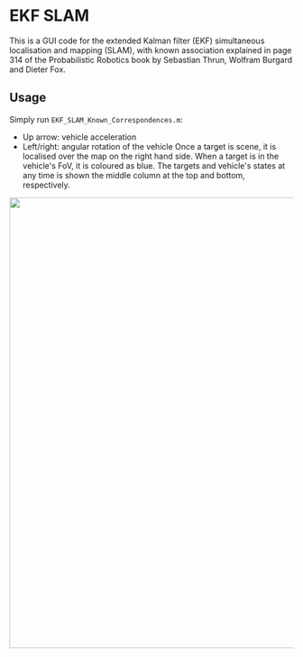 # EKF SLAM
This is a GUI code for the extended Kalman filter (EKF) simultaneous localisation and mapping (SLAM), with known association explained in page 314 of the Probabilistic Robotics book by Sebastian Thrun, Wolfram Burgard and Dieter Fox.

## Usage
Simply run ```EKF_SLAM_Known_Correspondences.m```:
- Up arrow: vehicle acceleration
- Left/right: angular rotation of the vehicle 
Once a target is scene, it is localised over the map on the right hand side.
When a target is in the vehicle's FoV, it is coloured as blue.
The targets and vehicle's states at any time is shown the middle column at the top and bottom, respectively.

<p align="center">
  <img src="img/myimage.gif" width=800 >
</p>
